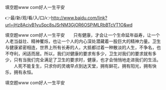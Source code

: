 填空题www com好人一生平安

👉最/新/观/看/入/口/👉http://www.baidu.com/link?url=jHz8AcivB1yuSpc8sJSrNM3GjOR6OSPiMLRbBTcVT1O&wd

填空题www com好人一生平安　　只有健康，才会让一个生命延年益寿，让一个人老当益壮、精神矍烁，也让一个人的内心深处潜藏着一股巨大的精神力量。卫生与健康紧密相连，世界上所有长寿的人，大抵都过着一种散淡的人生，不争名，也不夺利，闲适而居。所以，我们对健康的要求有多少，卫生对我们的要求就有多少，只有当我们完全满足了卫生的要求时，健康，也才会悄悄地走进我们的生活。
　　人死不能复生，只求你的灵魂早点到达天堂，拥有鲜花，拥有阳光，拥有快乐，拥有永恒。


填空题www com好人一生平安
